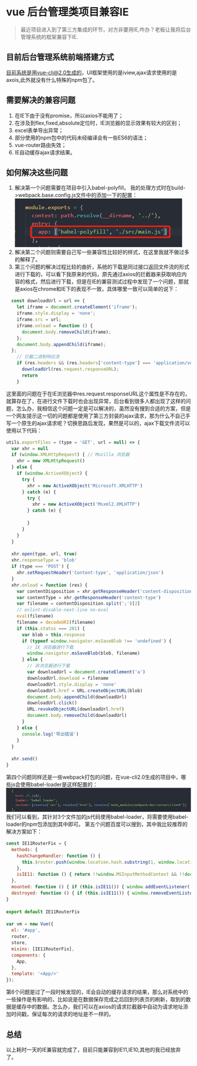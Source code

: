 # vue 后台管理类项目兼容IE

> 最近项目进入到了第三方集成的环节，对方非要用IE,咋办？老板让我将后台管理系统的框架兼容下IE.

## 目前后台管理系统前端搭建方式

目前系统是用vue-cli@2.0生成的，UI框架使用的是iview,ajax请求使用的是axois,此外就没有什么特殊的npm包了。

## 需要解决的兼容问题

1. 在IE下由于没有promise，所以axios不能用了；
2. 在涉及到flex,fixed,absolute定位时，IE浏览器的显示效果有较大的区别；
3. excel表单导出异常；
4. 部分使用的npm包中的代码未经编译会有一些ES6的语法；
5. vue-router路由失效；
6. IE自动缓存ajax请求结果。

## 如何解决这些问题

1. 解决第一个问题需要在项目中引入babel-polyfill， 我的处理方式时在build->webpack.base.config.js文件中的添加一下的配置：
![](/img/VUE/微信截图_20190117170159.png)
2. 解决第二个问题则需要自己写一些兼容性比较好的样式，在这里我就不做过多的解释了。
3. 第三个问题的解决过程比较的曲折，系统的下载是同过接口返回文件流的形式进行下载的，可以看下我原来的代码，原先通过axios的拦截器来获取响应内容的格式，然后进行下载，但是在IE的兼容测试过程中发现了一个问题，那就是axios在chrome和IE下的表现不一致，具体哪里一致可以简单的说下：
````javascript
  const downloadUrl = url => {
    let iframe = document.createElement('iframe');
    iframe.style.display = 'none';
    iframe.src = url;
    iframe.onload = function () {
      document.body.removeChild(iframe);
    };
    document.body.appendChild(iframe);
  };
    // 拦截二进制响应流
    if (res.headers && (res.headers['content-type'] === 'application/vnd.ms-excel;charset=UTF-8' || res.headers['content-type'] === 'application/vnd.openxmlformats-officedocument.spreadsheetml.sheet' || res.headers['content-type'] === 'application/octet-stream;charset=UTF-8')) {
      downloadUrl(res.request.responseURL);
      return
    }
````
这里面的问题在于在IE浏览器中res.request.responseURL这个属性是不存在的，就算存在了，在进行文件下载时也会出现异常，后台看到很多人都出现了这样的问题，怎么办，我相信这个问题一定是可以解决的，虽然没有搜到合适的方案，但是一个网友提示这一切的问题都是使用了第三方封装的ajax请求，那为什么不自己手写一个原生的ajax请求呢？切换思路后发现，果然是可以的，ajax下载文件流可以使用以下代码：
````javascript
utils.exportFiles = (type = 'GET', url = null) => {
  var xhr = null
  if (window.XMLHttpRequest) { // Mozilla 浏览器
    xhr = new XMLHttpRequest()
  } else {
    if (window.ActiveXObject) {
      try {
        xhr = new ActiveXObject('Microsoft.XMLHTTP')
      } catch (e) {
        try {
          xhr = new ActiveXObject('Msxml2.XMLHTTP')
        } catch (e) {

        }
      }
    }
  }

  xhr.open(type, url, true)
  xhr.responseType = 'blob'
  if (type === 'POST') {
    xhr.setRequestHeader('Content-type', 'application/json')
  }
  xhr.onload = function (res) {
    var contentDisposition = xhr.getResponseHeader('content-disposition')
    var contentType = xhr.getResponseHeader('content-type')
    var filename = contentDisposition.split(';')[2]
    // eslint-disable-next-line no-eval
    eval(filename)
    filename = decodeURI(filename)
    if (this.status === 201) {
      var blob = this.response
      if (typeof window.navigator.msSaveBlob !== 'undefined') {
        // IE 浏览器进行下载
        window.navigator.msSaveBlob(blob, filename)
      } else {
        // 非浏览器进行下载
        var downloadUrl = document.createElement('a')
        downloadUrl.download = filename
        downloadUrl.style.display = 'none'
        downloadUrl.href = URL.createObjectURL(blob)
        document.body.appendChild(downloadUrl)
        downloadUrl.click()
        URL.revokeObjectURL(downloadUrl.href)
        document.body.removeChild(downloadUrl)
      }
    } else {
      console.log('导出错误')
    }
  }

  xhr.send()
}
````
第四个问题同样还是一些webpack打包的问题，在vue-cli2.0生成的项目中，哪些js会使用babel-loader是这样配置的：
![](/img/VUE/微信截图_20190117170160.png)
我们可以看到，其针对3个文件加的js代码使用babel-loader，将需要使用babel-loader的npm包添加到其中即可。
第五个问题百度可以搜到，其中我比较推荐的解决方案如下：

````javascript
const IE11RouterFix = {
  methods: {
    hashChangeHandler: function () {
      this.$router.push(window.location.hash.substring(1, window.location.hash.length)); 
    },
    isIE11: function () { return !!window.MSInputMethodContext && !!document.documentMode; }
  },
  mounted: function () { if (this.isIE11()) { window.addEventListener('hashchange', this.hashChangeHandler); } },
  destroyed: function () { if (this.isIE11()) { window.removeEventListener('hashchange', this.hashChangeHandler); } }
}

export default IE11RouterFix

var vm = new Vue({
  el: '#app',
  router,
  store,
  mixins: [IE11RouterFix],
  components: {
    App,
  },
  template: '<App/>'
});
````

第6个问题是过了一段时候发现的，IE会自动的缓存请求的结果，那么对系统中的一些操作是有影响的，比如说是在数据保存完成之后回到列表页的刷新，取到的数据是缓存中的数据。怎么办，我们可以在axios的请求拦截器中自动为请求地址添加时间戳，保证每次的请求的地址是不一样的。
## 总结

以上耗时一天的IE兼容就完成了，目前只能兼容到IE11,IE10,其他的我已经放弃了。






